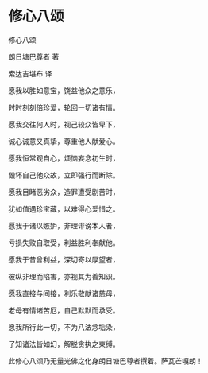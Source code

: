 # 修心八颂

修心八颂

朗日塘巴尊者 著

索达吉堪布 译

愿我以胜如意宝，饶益他众之意乐，

时时刻刻倍珍爱，轮回一切诸有情。

愿我交往何人时，视己较众皆卑下，

诚心诚意又真挚，尊重他人献爱心。

愿我恒常观自心，烦恼妄念初生时，

毁坏自己他众故，立即强行而断除。

愿我目睹恶劣众，造罪遭受剧苦时，

犹如值遇珍宝藏，以难得心爱惜之。

愿我于诸以嫉妒，非理诽谤本人者，

亏损失败自取受，利益胜利奉献他。

愿我于昔曾利益，深切寄以厚望者，

彼纵非理而陷害，亦视其为善知识。

愿我直接与间接，利乐敬献诸慈母，

老母有情诸苦厄，自己默默而承受。

愿我所行此一切，不为八法念垢染，

了知诸法皆如幻，解脱贪执之束缚。

此修心八颂乃无量光佛之化身朗日塘巴尊者撰着。萨瓦芒嘎朗！

